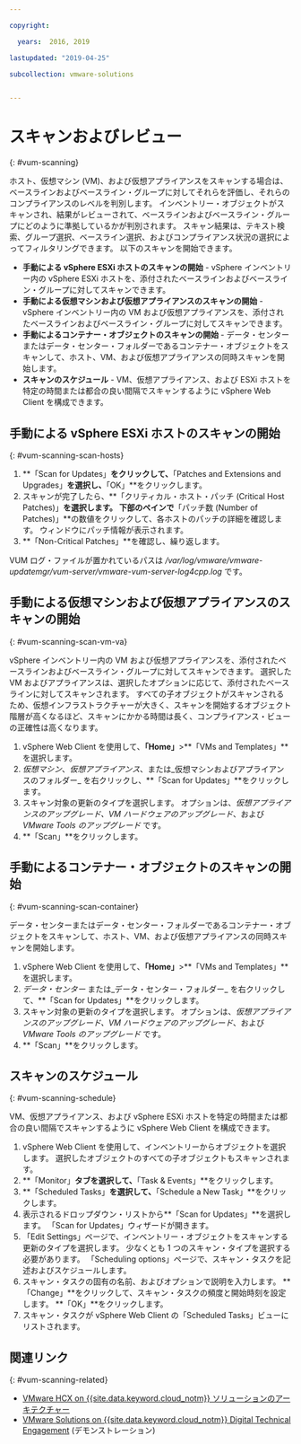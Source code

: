 ```yaml
---

copyright:

  years:  2016, 2019

lastupdated: "2019-04-25"

subcollection: vmware-solutions


---
```


# スキャンおよびレビュー
{: #vum-scanning}

ホスト、仮想マシン (VM)、および仮想アプライアンスをスキャンする場合は、ベースラインおよびベースライン・グループに対してそれらを評価し、それらのコンプライアンスのレベルを判別します。 インベントリー・オブジェクトがスキャンされ、結果がレビューされて、ベースラインおよびベースライン・グループにどのように準拠しているかが判別されます。 スキャン結果は、テキスト検索、グループ選択、ベースライン選択、およびコンプライアンス状況の選択によってフィルタリングできます。 以下のスキャンを開始できます。
*	**手動による vSphere ESXi ホストのスキャンの開始** - vSphere インベントリー内の vSphere ESXi ホストを、添付されたベースラインおよびベースライン・グループに対してスキャンできます。
*	**手動による仮想マシンおよび仮想アプライアンスのスキャンの開始** - vSphere インベントリー内の VM および仮想アプライアンスを、添付されたベースラインおよびベースライン・グループに対してスキャンできます。
*	**手動によるコンテナー・オブジェクトのスキャンの開始** - データ・センターまたはデータ・センター・フォルダーであるコンテナー・オブジェクトをスキャンして、ホスト、VM、および仮想アプライアンスの同時スキャンを開始します。
*	**スキャンのスケジュール** - VM、仮想アプライアンス、および ESXi ホストを特定の時間または都合の良い間隔でスキャンするように vSphere Web Client を構成できます。

## 手動による vSphere ESXi ホストのスキャンの開始
{: #vum-scanning-scan-hosts}

1. **「Scan for Updates」**をクリックして、**「Patches and Extensions and Upgrades」**を選択し、**「OK」**をクリックします。
2. スキャンが完了したら、**「クリティカル・ホスト・パッチ (Critical Host Patches)」**を選択します。 下部のペインで**「パッチ数 (Number of Patches)」**の数値をクリックして、各ホストのパッチの詳細を確認します。 ウィンドウにパッチ情報が表示されます。
3. **「Non-Critical Patches」**を確認し、繰り返します。

  VUM ログ・ファイルが置かれているパスは _/var/log/vmware/vmware-updatemgr/vum-server/vmware-vum-server-log4cpp.log_ です。

## 手動による仮想マシンおよび仮想アプライアンスのスキャンの開始
{: #vum-scanning-scan-vm-va}

vSphere インベントリー内の VM および仮想アプライアンスを、添付されたベースラインおよびベースライン・グループに対してスキャンできます。 選択した VM およびアプライアンスは、選択したオプションに応じて、添付されたベースラインに対してスキャンされます。 すべての子オブジェクトがスキャンされるため、仮想インフラストラクチャーが大きく、スキャンを開始するオブジェクト階層が高くなるほど、スキャンにかかる時間は長く、コンプライアンス・ビューの正確性は高くなります。

1.	vSphere Web Client を使用して、**「Home」**>**「VMs and Templates」**を選択します。
2.	_仮想マシン_、_仮想アプライアンス_、または_仮想マシンおよびアプライアンスのフォルダー_ を右クリックし、**「Scan for Updates」**をクリックします。
3.	スキャン対象の更新のタイプを選択します。 オプションは、_仮想アプライアンスのアップグレード、VM ハードウェアのアップグレード_、および _VMware Tools のアップグレード_ です。
4.	**「Scan」**をクリックします。

##	手動によるコンテナー・オブジェクトのスキャンの開始
{: #vum-scanning-scan-container}

データ・センターまたはデータ・センター・フォルダーであるコンテナー・オブジェクトをスキャンして、ホスト、VM、および仮想アプライアンスの同時スキャンを開始します。
1.	vSphere Web Client を使用して、**「Home」**>**「VMs and Templates」**を選択します。
2.	_データ・センター_ または_データ・センター・フォルダー_ を右クリックして、**「Scan for Updates」**をクリックします。
3.	スキャン対象の更新のタイプを選択します。 オプションは、_仮想アプライアンスのアップグレード、VM ハードウェアのアップグレード_、および _VMware Tools のアップグレード_ です。
4.	**「Scan」**をクリックします。

##	スキャンのスケジュール
{: #vum-scanning-schedule}

VM、仮想アプライアンス、および vSphere ESXi ホストを特定の時間または都合の良い間隔でスキャンするように vSphere Web Client を構成できます。

1.	vSphere Web Client を使用して、インベントリーからオブジェクトを選択します。 選択したオブジェクトのすべての子オブジェクトもスキャンされます。
2.	**「Monitor」**タブを選択して、**「Task & Events」**をクリックします。
3.	**「Scheduled Tasks」**を選択して、**「Schedule a New Task」**をクリックします。
4.	表示されるドロップダウン・リストから**「Scan for Updates」**を選択します。 「Scan for Updates」ウィザードが開きます。
5.	「Edit Settings」ページで、インベントリー・オブジェクトをスキャンする更新のタイプを選択します。 少なくとも 1 つのスキャン・タイプを選択する必要があります。 「Scheduling options」ページで、スキャン・タスクを記述およびスケジュールします。
6.	スキャン・タスクの固有の名前、およびオプションで説明を入力します。 **「Change」**をクリックして、スキャン・タスクの頻度と開始時刻を設定します。 **「OK」**をクリックします。
7.	スキャン・タスクが vSphere Web Client の「Scheduled Tasks」ビューにリストされます。

## 関連リンク
{: #vum-scanning-related}

* [VMware HCX on {{site.data.keyword.cloud_notm}} ソリューションのアーキテクチャー](/docs/services/vmwaresolutions/services?topic=vmware-solutions-hcx-archi-intro#hcx-archi-intro)
* [VMware Solutions on {{site.data.keyword.cloud_notm}} Digital Technical Engagement](https://www.ibm.com/demos/collection/IBM-Cloud-for-VMware-Solutions/) (デモンストレーション)
